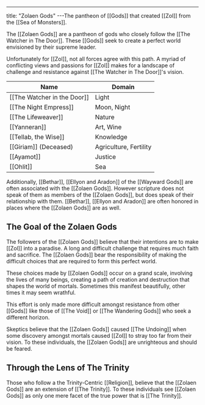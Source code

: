 ---
title: "Zolaen Gods"
---The pantheon of [[Gods]] that created [[Zol]] from the [[Sea of Monsters]].

The [[Zolaen Gods]] are a pantheon of gods who closely follow the [[The Watcher in The Door]]. These [[Gods]] seek to create a perfect world envisioned by their supreme leader.

Unfortunately for [[Zol]], not all forces agree with this path. A myriad of conflicting views and passions for [[Zol]] makes for a landscape of challenge and resistance against [[The Watcher in The Door]]'s vision.

Name | Domain
------------ | ------------
[[The Watcher in the Door]]| Light
[[The Night Empress]] | Moon, Night
[[The Lifeweaver]] | Nature
[[Yanneran]] | Art, Wine
[[Tellab, the Wise]] | Knowledge
[[Giriam]] (Deceased) | Agriculture, Fertility
[[Ayamot]] | Justice
[[Ohlit]] | Sea

Additionally, [[Bethar]], [[Ellyon and Aradon]] of the [[Wayward Gods]] are often associated with the [[Zolaen Gods]]. However scripture does not speak of them as members of the [[Zolaen Gods]], but does speak of their relationship with them. [[Bethar]], [[Ellyon and Aradon]] are often honored in places where the [[Zolaen Gods]] are as well.

## The Goal of the Zolaen Gods
The followers of the [[Zolaen Gods]] believe that their intentions are to make [[Zol]] into a paradise. A long and difficult challenge that requires much faith and sacrifice. The [[Zolaen Gods]] bear the responsibility of making the difficult choices that are required to form this perfect world.

These choices made by [[Zolaen Gods]] occur on a grand scale, involving the lives of many beings, creating a path of creation and destruction that shapes the world of mortals. Sometimes this manifest beautifully, other times it may seem wrathful.

This effort is only made more difficult amongst resistance from other [[Gods]] like those of [[The Void]] or [[The Wandering Gods]] who seek a different horizon.

Skeptics believe that the [[Zolaen Gods]] caused [[The Undoing]] when some discovery amongst mortals caused [[Zol]] to stray too far from their vision. To these individuals, the [[Zolaen Gods]] are unrighteous and should be feared.

## Through the Lens of The Trinity
Those who follow a the Trinity-Centric [[Religion]], believe that the [[Zolaen Gods]] are an extension of [[The Trinity]]. To these individuals see [[Zolaen Gods]] as only one mere facet of the true power that is [[The Trinity]].




